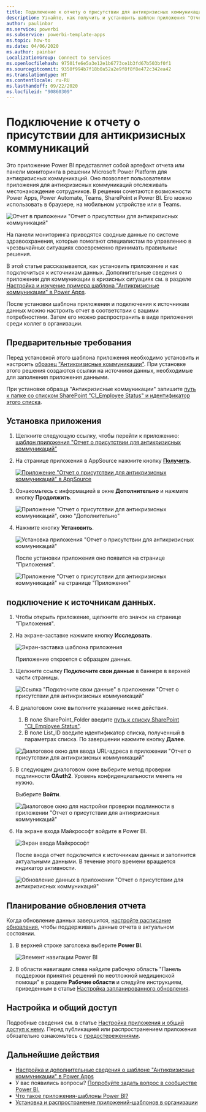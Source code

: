 ```yaml
---
title: Подключение к отчету о присутствии для антикризисных коммуникаций
description: Узнайте, как получить и установить шаблон приложения "Отчет о присутствии для антикризисных коммуникаций в связи с COVID-19" и как подключиться к данным.
author: paulinbar
ms.service: powerbi
ms.subservice: powerbi-template-apps
ms.topic: how-to
ms.date: 04/06/2020
ms.author: painbar
LocalizationGroup: Connect to services
ms.openlocfilehash: 97501fe6e5a3e12e1b6773ce1b3fd67b503bf0f1
ms.sourcegitcommit: 9350f994b7f18b0a52a2e9f8f8f8e472c342ea42
ms.translationtype: HT
ms.contentlocale: ru-RU
ms.lasthandoff: 09/22/2020
ms.locfileid: "90860309"
---
```

# <a name="connect-to-the-crisis-communication-presence-report"></a>Подключение к отчету о присутствии для антикризисных коммуникаций

Это приложение Power BI представляет собой артефакт отчета или панели мониторинга в решении Microsoft Power Platform для антикризисных коммуникаций. Оно позволяет пользователям приложения для антикризисных коммуникаций отслеживать местонахождение сотрудников. В решении сочетаются возможности Power Apps, Power Automate, Teams, SharePoint и Power BI. Его можно использовать в браузере, на мобильном устройстве или в Teams.

![Отчет в приложении "Отчет о присутствии для антикризисных коммуникаций"](media/service-connect-to-crisis-communication-presence-report/service-crisis-communication-presence-report.png)

На панели мониторинга приводятся сводные данные по системе здравоохранения, которые помогают специалистам по управлению в чрезвычайных ситуациях своевременно принимать правильные решения.

В этой статье рассказывается, как установить приложение и как подключиться к источникам данных. Дополнительные сведения о приложении для коммуникации в кризисных ситуациях см. в разделе [Настройка и изучение примера шаблона "Антикризисные коммуникации" в Power Apps](/powerapps/maker/canvas-apps/sample-crisis-communication-app).

После установки шаблона приложения и подключения к источникам данных можно настроить отчет в соответствии с вашими потребностями. Затем его можно распространить в виде приложения среди коллег в организации.

## <a name="prerequisites"></a>Предварительные требования

Перед установкой этого шаблона приложения необходимо установить и настроить [образец "Антикризисные коммуникации"](/powerapps/maker/canvas-apps/sample-crisis-communication-app). При установке этого решения создаются ссылки на источники данных, необходимые для заполнения приложения данными.

При установке образца "Антикризисные коммуникации" запишите [путь к папке со списком SharePoint "CI_Employee Status" и идентификатор этого списка](/powerapps/maker/canvas-apps/sample-crisis-communication-app#monitor-office-absences-with-power-bi).

## <a name="install-the-app"></a>Установка приложения

1. Щелкните следующую ссылку, чтобы перейти к приложению: [шаблон приложения "Отчет о присутствии для антикризисных коммуникаций"](https://appsource.microsoft.com/en-us/product/power-bi/pbi-contentpacks.crisiscomms)

1. На странице приложения в AppSource нажмите кнопку [**Получить**](https://appsource.microsoft.com/en-us/product/power-bi/pbi-contentpacks.crisiscomms).

    [![Приложение "Отчет о присутствии для антикризисных коммуникаций" в AppSource](media/service-connect-to-crisis-communication-presence-report/service-crisis-communication-presence-report-app-appsource-get-it-now.png)](https://appsource.microsoft.com/en-us/product/power-bi/pbi-contentpacks.crisiscomms)

1. Ознакомьтесь с информацией в окне **Дополнительно** и нажмите кнопку **Продолжить**.

    ![Приложение "Отчет о присутствии для антикризисных коммуникаций", окно "Дополнительно"](media/service-connect-to-crisis-communication-presence-report/service-crisis-communication-presence-report-1-more-thing.png)

1. Нажмите кнопку **Установить**. 

    ![Установка приложения "Отчет о присутствии для антикризисных коммуникаций"](media/service-connect-to-crisis-communication-presence-report/service-crisis-communication-presence-report-select-install.png)

    После установки приложения оно появится на странице "Приложения".

   ![Приложение "Отчет о присутствии для антикризисных коммуникаций" на странице "Приложения"](media/service-connect-to-crisis-communication-presence-report/service-crisis-communication-presence-report-app-apps-page-icon.png)

## <a name="connect-to-data-sources"></a>подключение к источникам данных.

1. Чтобы открыть приложение, щелкните его значок на странице "Приложения".

1. На экране-заставке нажмите кнопку **Исследовать**.

   ![Экран-заставка шаблона приложения](media/service-connect-to-crisis-communication-presence-report/service-crisis-communication-presence-report-app-splash-screen.png)

   Приложение откроется с образцом данных.

1. Щелкните ссылку **Подключите свои данные** в баннере в верхней части страницы.

   ![Ссылка "Подключите свои данные" в приложении "Отчет о присутствии для антикризисных коммуникаций"](media/service-connect-to-crisis-communication-presence-report/service-crisis-communication-presence-report-app-connect-data.png)

1. В диалоговом окне выполните указанные ниже действия.
   1. В поле SharePoint_Folder введите [путь к списку SharePoint "CI_Employee Status"](/powerapps/maker/canvas-apps/sample-crisis-communication-app#monitor-office-absences-with-power-bi).
   1. В поле List_ID введите идентификатор списка, полученный в параметрах списка. По завершении нажмите кнопку **Далее**.

   ![Диалоговое окно для ввода URL-адреса в приложении "Отчет о присутствии для антикризисных коммуникаций"](media/service-connect-to-crisis-communication-presence-report/service-crisis-communication-presence-report-app-url-dialog.png)

1. В следующем диалоговом окне выберите метод проверки подлинности **OAuth2**. Уровень конфиденциальности менять не нужно.

   Выберите **Войти**.

   ![Диалоговое окно для настройки проверки подлинности в приложении "Отчет о присутствии для антикризисных коммуникаций"](media/service-connect-to-crisis-communication-presence-report/service-crisis-communication-presence-report-app-authentication-dialog.png)

1. На экране входа Майкрософт войдите в Power BI.

   ![Экран входа Майкрософт](media/service-connect-to-crisis-communication-presence-report/service-crisis-communication-presence-report-app-microsoft-login.png)

   После входа отчет подключится к источникам данных и заполнится актуальными данными. В течение этого времени вращается индикатор активности.

   ![Обновление данных в приложении "Отчет о присутствии для антикризисных коммуникаций"](media/service-connect-to-crisis-communication-presence-report/service-crisis-communication-presence-report-app-refresh-monitor.png)

## <a name="schedule-report-refresh"></a>Планирование обновления отчета

Когда обновление данных завершится, [настройте расписание обновления](../connect-data/refresh-scheduled-refresh.md), чтобы поддерживать данные отчета в актуальном состоянии.

1. В верхней строке заголовка выберите **Power BI**.

   ![Элемент навигации Power BI](media/service-connect-to-crisis-communication-presence-report/service-crisis-communication-presence-report-app-powerbi-breadcrumb.png)

1. В области навигации слева найдите рабочую область "Панель поддержки принятия решений по неотложной медицинской помощи" в разделе **Рабочие области** и следуйте инструкциям, приведенным в статье [Настройка запланированного обновления](../connect-data/refresh-scheduled-refresh.md).

## <a name="customize-and-share"></a>Настройка и общий доступ

Подробные сведения см. в статье [Настройка приложения и общий доступ к нему](../connect-data/service-template-apps-install-distribute.md#customize-and-share-the-app). Перед публикацией или распространением приложения обязательно ознакомьтесь с [предостережениями](../create-reports/sample-covid-19-us.md#disclaimers).

## <a name="next-steps"></a>Дальнейшие действия
* [Настройка и дополнительные сведения о шаблоне "Антикризисные коммуникации" в Power Apps](/powerapps/maker/canvas-apps/sample-crisis-communication-app)
* У вас появились вопросы? [Попробуйте задать вопрос в сообществе Power BI.](https://community.powerbi.com/)
* [Что такое приложения-шаблоны Power BI?](../connect-data/service-template-apps-overview.md)
* [Установка и распространение приложений-шаблонов в организации](../connect-data/service-template-apps-install-distribute.md)